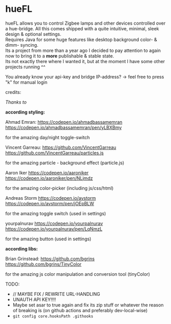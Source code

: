 # hueFL
hueFL allows you to control Zigbee lamps and other devices controlled over a hue-bridge. All this comes shipped with a quite intuitive, minimal, sleek design & optional settings.\
Requires Java for some huge features like desktop background color- & dimm- syncing.\
Its a project from more than a year ago I decided to pay attention to again now to bring it to a **more** publishable & stable state.\
Its not exactly there where I wanted it, but at the moment I have some other projects running ^^

You already know your api-key and bridge IP-address? -> feel free to press "k" for manual login

credits:

_Thanks to_

**according styling:**

Ahmad Emran:
https://codepen.io/ahmadbassamemran
https://codepen.io/ahmadbassamemran/pen/yLBXBmy

for the amazing day/night toggle-switch

Vincent Garreau:
https://github.com/VincentGarreau
https://github.com/VincentGarreau/particles.js

for the amazing particle - background effect (particle.js)

Aaron Iker
https://codepen.io/aaroniker
https://codepen.io/aaroniker/pen/NLjmdz

for the amazing color-picker (including js/css/html)

Andreas Storm
https://codepen.io/avstorm
https://codepen.io/avstorm/pen/jOEpBLW

for the amazing toggle switch (used in settings)

yourpalnurav
https://codepen.io/yourpalnurav
https://codepen.io/yourpalnurav/pen/LqNmzL

for the amazing button (used in settings)

**according libs:**

Brian Grinstead:
https://github.com/bgrins
https://github.com/bgrins/TinyColor

for the amazing js color manipulation and conversion tool (tinyColor)

TODO:
- // MAYBE FIX / REWRITE URL-HANDLING
- UNAUTH API KEY!!!!
- Maybe set asar to true again and fix its zip stuff or whatever the reason of breaking is (on github actions and preferably dev-local-wise)
- `git config core.hooksPath .githooks`
